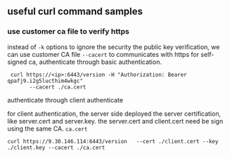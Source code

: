 ## useful curl command samples 


### use customer ca file to verify https 

instead of `-k` options to ignore the security the public key verification, we can use customer CA file `--cacert` to communicates 
with https for self-signed ca, authenticate through basic authentication. 

```
 curl https://<ip>:6443/version -H "Authorization: Bearer qpafj9.i2g5lucthim4wkgc"  
       --cacert ./ca.cert
```

authenticate through client authenticate 

for client authentication, the server side deployed the server certification, like server.cert and server.key. the server.cert and client.cert need be sign using the same CA. `ca.cert`
```
curl https://9.30.146.114:6443/version   --cert ./client.cert --key ./client.key --cacert ./ca.cert

```


